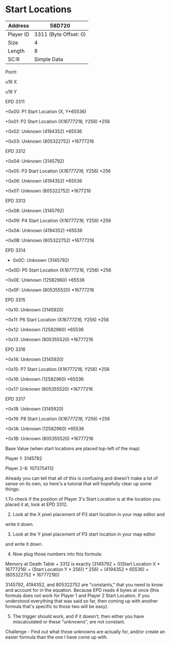 
#  Start Locations
Address   | 58D720
----------|-------------
Player ID | 3311 (Byte Offset: 0)
Size 	  | 4
Length 	  | 8
SC:R      | Simple Data

Point:
u16 X
u16 Y

EPD 3311
+0x00: P1 Start Location (X, Y*65536)
+0x01: P2 Start Location (X*16777216, Y*256) *256
+0x02: Unknown (4194352) *65536
+0x03: Unknown (805322752) *16777216
EPD 3312
+0x04: Unknown (3145792)
+0x05: P3 Start Location (X*16777216, Y*256) *256
+0x06: Unknown (4194352) *65536
+0x07: Unknown (805322752) *1677216
EPD 3313
+0x08: Unknown (3145792)
+0x09: P4 Start Location (X*16777216, Y*256) *256
+0x0A: Unknown (4194352) *65536
+0x0B: Unknown (805322752) *16777216
EPD 3314
+ 0x0C: Unknown (3145792)
+0x0D: P5 Start Location (X*16777216, Y*256) *256
+0x0E: Unknown (12582960) *65536
+0x0F: Unknown (805355520) *16777216
EPD 3315
+0x10: Unknown (3145920)
+0x11: P6 Start Location (X*16777216, Y*256) *256
+0x12: Unknown (12582960) *65536
+0x13: Unknown (805355520) *16777216
EPD 3316
+0x14: Unknown (3145920)
+0x15: P7 Start Location (X*16777216, Y*256) *256
+0x16: Unknown (12582960) *65536
+0x17: Unknown (805355520) *16777216
EPD 3317
+0x18: Unknown (3145920)
+0x19: P8 Start Location (X*16777216, Y*256) *256
+0x1A: Unknown (12582960) *65536
+0x1B: Unknown (805355520) *16777216

Base Value (when start locations are placed top-left of the map)
Player 1: 3145792
Player 2-8: 1073754112

Already you can tell that all of this is confusing and doesn't make a lot of sense on its own, so here's a tutorial that will hopefully clear up some things:

1.To check if the position of Player 3's Start Location is at the location you placed it at, look at EPD 3312. 

2. Look at the X pixel placement of P3 start location in your map editor and
write it down.

3. Look at the Y pixel placement of P3 start location in your map editor
and write it down.

4. Now plug those numbers into this formula:
Memory at Death Table + 3312 is exactly (3145792 + (((Start Location X * 16777216) + (Start Location Y * 256)) * 256) + (4194352 * 65536) + (805322752 * 16777216))

3145792, 4194352, and 805322752 are "constants," that you need to know and account for in the equation. Because EPD reads 4 bytes at once (this formula does not work for Player 1 and Player 2 Start Location. If you understood everything that was said so far, then coming up with another formula that's specific to those two will be easy).

5. The trigger should work, and if it doesn't, then either you have miscalculated or these "unknowns", are not constant.

Challenge - Find out what those unknowns are actually for, and/or create an easier formula than the one I have come up with.
